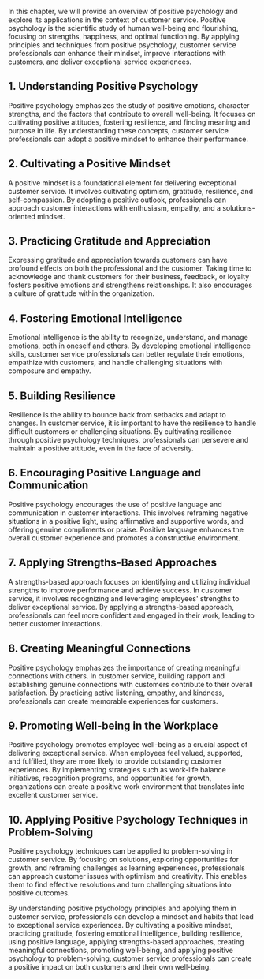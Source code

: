 
In this chapter, we will provide an overview of positive psychology and explore its applications in the context of customer service. Positive psychology is the scientific study of human well-being and flourishing, focusing on strengths, happiness, and optimal functioning. By applying principles and techniques from positive psychology, customer service professionals can enhance their mindset, improve interactions with customers, and deliver exceptional service experiences.

**1. Understanding Positive Psychology**
----------------------------------------

Positive psychology emphasizes the study of positive emotions, character strengths, and the factors that contribute to overall well-being. It focuses on cultivating positive attitudes, fostering resilience, and finding meaning and purpose in life. By understanding these concepts, customer service professionals can adopt a positive mindset to enhance their performance.

**2. Cultivating a Positive Mindset**
-------------------------------------

A positive mindset is a foundational element for delivering exceptional customer service. It involves cultivating optimism, gratitude, resilience, and self-compassion. By adopting a positive outlook, professionals can approach customer interactions with enthusiasm, empathy, and a solutions-oriented mindset.

**3. Practicing Gratitude and Appreciation**
--------------------------------------------

Expressing gratitude and appreciation towards customers can have profound effects on both the professional and the customer. Taking time to acknowledge and thank customers for their business, feedback, or loyalty fosters positive emotions and strengthens relationships. It also encourages a culture of gratitude within the organization.

**4. Fostering Emotional Intelligence**
---------------------------------------

Emotional intelligence is the ability to recognize, understand, and manage emotions, both in oneself and others. By developing emotional intelligence skills, customer service professionals can better regulate their emotions, empathize with customers, and handle challenging situations with composure and empathy.

**5. Building Resilience**
--------------------------

Resilience is the ability to bounce back from setbacks and adapt to changes. In customer service, it is important to have the resilience to handle difficult customers or challenging situations. By cultivating resilience through positive psychology techniques, professionals can persevere and maintain a positive attitude, even in the face of adversity.

**6. Encouraging Positive Language and Communication**
------------------------------------------------------

Positive psychology encourages the use of positive language and communication in customer interactions. This involves reframing negative situations in a positive light, using affirmative and supportive words, and offering genuine compliments or praise. Positive language enhances the overall customer experience and promotes a constructive environment.

**7. Applying Strengths-Based Approaches**
------------------------------------------

A strengths-based approach focuses on identifying and utilizing individual strengths to improve performance and achieve success. In customer service, it involves recognizing and leveraging employees' strengths to deliver exceptional service. By applying a strengths-based approach, professionals can feel more confident and engaged in their work, leading to better customer interactions.

**8. Creating Meaningful Connections**
--------------------------------------

Positive psychology emphasizes the importance of creating meaningful connections with others. In customer service, building rapport and establishing genuine connections with customers contribute to their overall satisfaction. By practicing active listening, empathy, and kindness, professionals can create memorable experiences for customers.

**9. Promoting Well-being in the Workplace**
--------------------------------------------

Positive psychology promotes employee well-being as a crucial aspect of delivering exceptional service. When employees feel valued, supported, and fulfilled, they are more likely to provide outstanding customer experiences. By implementing strategies such as work-life balance initiatives, recognition programs, and opportunities for growth, organizations can create a positive work environment that translates into excellent customer service.

**10. Applying Positive Psychology Techniques in Problem-Solving**
------------------------------------------------------------------

Positive psychology techniques can be applied to problem-solving in customer service. By focusing on solutions, exploring opportunities for growth, and reframing challenges as learning experiences, professionals can approach customer issues with optimism and creativity. This enables them to find effective resolutions and turn challenging situations into positive outcomes.

By understanding positive psychology principles and applying them in customer service, professionals can develop a mindset and habits that lead to exceptional service experiences. By cultivating a positive mindset, practicing gratitude, fostering emotional intelligence, building resilience, using positive language, applying strengths-based approaches, creating meaningful connections, promoting well-being, and applying positive psychology to problem-solving, customer service professionals can create a positive impact on both customers and their own well-being.
